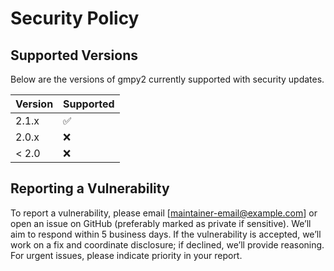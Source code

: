# Security Policy

## Supported Versions

Below are the versions of gmpy2 currently supported with security updates.

| Version | Supported          |
| ------- | ------------------ |
| 2.1.x   | :white_check_mark: |
| 2.0.x   | :x:                |
| < 2.0   | :x:                |

## Reporting a Vulnerability

To report a vulnerability, please email [maintainer-email@example.com] or open an issue on GitHub (preferably marked as private if sensitive). We’ll aim to respond within 5 business days. If the vulnerability is accepted, we’ll work on a fix and coordinate disclosure; if declined, we’ll provide reasoning. For urgent issues, please indicate priority in your report.
